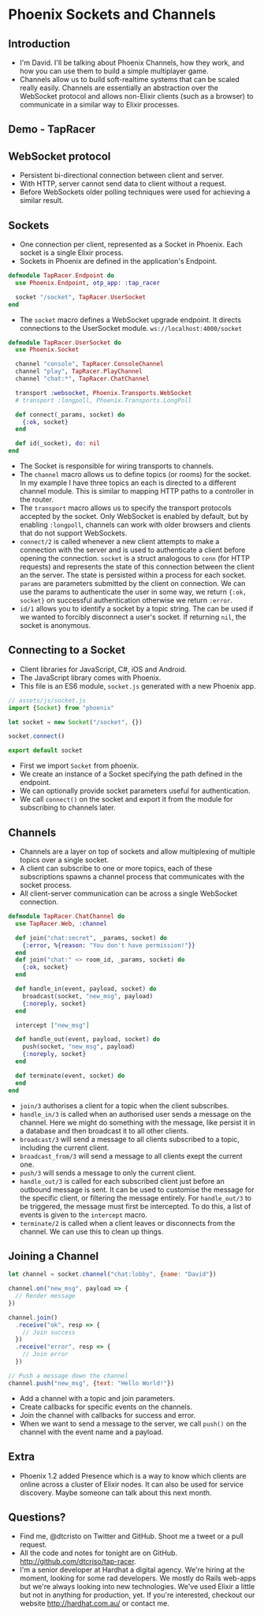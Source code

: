 # Phoenix Sockets and Channels

## Introduction
* I'm David. I'll be talking about Phoenix Channels, how they work, and how you can use them to build a simple multiplayer game.
* Channels allow us to build soft-realtime systems that can be scaled really easily. Channels are essentially an abstraction over the WebSocket protocol and allows non-Elixir clients (such as a browser) to communicate in a similar way to Elixir processes.

## Demo - TapRacer

## WebSocket protocol
* Persistent bi-directional connection between client and server.
* With HTTP, server cannot send data to client without a request.
* Before WebSockets older polling techniques were used for achieving a similar result.

## Sockets
* One connection per client, represented as a Socket in Phoenix. Each socket is a single Elixir process.
* Sockets in Phoenix are defined in the application's Endpoint.

```elixir
defmodule TapRacer.Endpoint do
  use Phoenix.Endpoint, otp_app: :tap_racer

  socket "/socket", TapRacer.UserSocket
end
```

* The `socket` macro defines a WebSocket upgrade endpoint. It directs connections to the UserSocket module. `ws://localhost:4000/socket`

```elixir
defmodule TapRacer.UserSocket do
  use Phoenix.Socket

  channel "console", TapRacer.ConsoleChannel
  channel "play", TapRacer.PlayChannel
  channel "chat:*", TapRacer.ChatChannel

  transport :websocket, Phoenix.Transports.WebSocket
  # transport :longpoll, Phoenix.Transports.LongPoll

  def connect(_params, socket) do
    {:ok, socket}
  end

  def id(_socket), do: nil
end
```

* The Socket is responsible for wiring transports to channels.
* The `channel` macro allows us to define topics (or rooms) for the socket. In my example I have three topics an each is directed to a different channel module. This is similar to mapping HTTP paths to a controller in the router.
* The `transport` macro allows us to specify the transport protocols accepted by the socket. Only WebSocket is enabled by default, but by enabling `:longpoll`, channels can work with older browsers and clients that do not support WebSockets.
* `connect/2` is called whenever a new client attempts to make a connection with the server and is used to authenticate a client before opening the connection. `socket` is a struct analogous to `conn` (for HTTP requests) and represents the state of this connection between the client an the server. The state is persisted within a process for each socket. `params` are parameters submitted by the client on connection. We can use the params to authenticate the user in some way, we return `{:ok, socket}` on successful authentication otherwise we return `:error`.
* `id/1` allows you to identify a socket by a topic string. The can be used if we wanted to forcibly disconnect a user's socket. If returning `nil`, the socket is anonymous.

## Connecting to a Socket
* Client libraries for JavaScript, C#, iOS and Android.
* The JavaScript library comes with Phoenix.
* This file is an ES6 module, `socket.js` generated with a new Phoenix app.

```javascript
// assets/js/socket.js
import {Socket} from "phoenix"

let socket = new Socket("/socket", {})

socket.connect()

export default socket
```

* First we import `Socket` from phoenix.
* We create an instance of a Socket specifying the path defined in the endpoint.
* We can optionally provide socket parameters useful for authentication.
* We call `connect()` on the socket and export it from the module for subscribing to channels later.

## Channels
* Channels are a layer on top of sockets and allow multiplexing of multiple topics over a single socket.
* A client can subscribe to one or more topics, each of these subscriptions spawns a channel process that communicates with the socket process.
* All client-server communication can be across a single WebSocket connection.

```elixir
defmodule TapRacer.ChatChannel do
  use TapRacer.Web, :channel

  def join("chat:secret", _params, socket) do
    {:error, %{reason: "You don't have permission!"}}
  end
  def join("chat:" <> room_id, _params, socket) do
    {:ok, socket}
  end

  def handle_in(event, payload, socket) do
    broadcast(socket, "new_msg", payload)
    {:noreply, socket}
  end

  intercept ["new_msg"]

  def handle_out(event, payload, socket) do
    push(socket, "new_msg", payload)
    {:noreply, socket}
  end

  def terminate(event, socket) do
  end
end
```

* `join/3` authorises a client for a topic when the client subscribes.
* `handle_in/3` is called when an authorised user sends a message on the channel. Here we might do something with the message, like persist it in a database and then broadcast it to all other clients.
* `broadcast/3` will send a message to all clients subscribed to a topic, including the current client.
* `broadcast_from/3` will send a message to all clients exept the current one.
* `push/3` will sends a message to only the current client.
* `handle_out/3` is called for each subscribed client just before an outbound message is sent. It can be used to customise the message for the specific client, or filtering the message entirely. For `handle_out/3` to be triggered, the message must first be intercepted. To do this, a list of events is given to the `intercept` macro.
* `terminate/2` is called when a client leaves or disconnects from the channel. We can use this to clean up things.

## Joining a Channel

```javascript
let channel = socket.channel("chat:lobby", {name: "David"})

channel.on("new_msg", payload => {
  // Render message
})

channel.join()
  .receive("ok", resp => {
    // Join success
  })
  .receive("error", resp => {
    // Join error
  })

// Push a message down the channel
channel.push("new_msg", {text: "Hello World!"})
```

* Add a channel with a topic and join parameters.
* Create callbacks for specific events on the channels.
* Join the channel with callbacks for success and error.
* When we want to send a message to the server, we call `push()` on the channel with the event name and a payload.

## Extra
* Phoenix 1.2 added Presence which is a way to know which clients are online across a cluster of Elixir nodes. It can also be used for service discovery. Maybe someone can talk about this next month.

## Questions?
* Find me, @dtcristo on Twitter and GitHub. Shoot me a tweet or a pull request.
* All the code and notes for tonight are on GitHub. http://github.com/dtcriso/tap-racer.
* I'm a senior developer at Hardhat a digital agency. We're hiring at the moment, looking for some rad developers. We mostly do Rails web-apps but we're always looking into new technologies. We've used Elixir a little but not in anything for production, yet. If you're interested, checkout our website http://hardhat.com.au/ or contact me.
